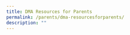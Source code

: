 ```yaml
---
title: DMA Resources for Parents
permalink: /parents/dma-resourcesforparents/
description: ""
---
```


